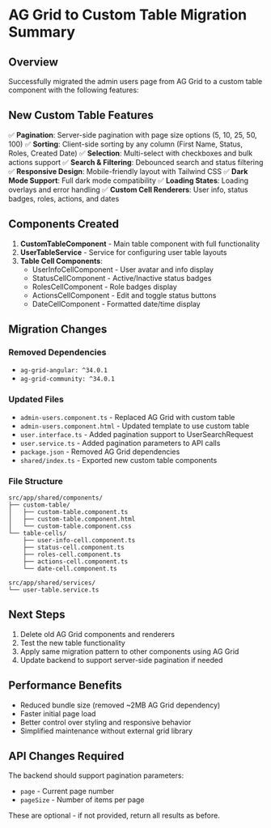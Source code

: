 # AG Grid to Custom Table Migration Summary

## Overview
Successfully migrated the admin users page from AG Grid to a custom table component with the following features:

## New Custom Table Features
✅ **Pagination**: Server-side pagination with page size options (5, 10, 25, 50, 100)
✅ **Sorting**: Client-side sorting by any column (First Name, Status, Roles, Created Date)
✅ **Selection**: Multi-select with checkboxes and bulk actions support
✅ **Search & Filtering**: Debounced search and status filtering
✅ **Responsive Design**: Mobile-friendly layout with Tailwind CSS
✅ **Dark Mode Support**: Full dark mode compatibility
✅ **Loading States**: Loading overlays and error handling
✅ **Custom Cell Renderers**: User info, status badges, roles, actions, and dates

## Components Created
1. **CustomTableComponent** - Main table component with full functionality
2. **UserTableService** - Service for configuring user table layouts
3. **Table Cell Components**:
   - UserInfoCellComponent - User avatar and info display
   - StatusCellComponent - Active/Inactive status badges
   - RolesCellComponent - Role badges display
   - ActionsCellComponent - Edit and toggle status buttons
   - DateCellComponent - Formatted date/time display

## Migration Changes
### Removed Dependencies
- `ag-grid-angular: ^34.0.1`
- `ag-grid-community: ^34.0.1`

### Updated Files
- `admin-users.component.ts` - Replaced AG Grid with custom table
- `admin-users.component.html` - Updated template to use custom table
- `user.interface.ts` - Added pagination support to UserSearchRequest
- `user.service.ts` - Added pagination parameters to API calls
- `package.json` - Removed AG Grid dependencies
- `shared/index.ts` - Exported new custom table components

### File Structure
```
src/app/shared/components/
├── custom-table/
│   ├── custom-table.component.ts
│   ├── custom-table.component.html
│   └── custom-table.component.css
└── table-cells/
    ├── user-info-cell.component.ts
    ├── status-cell.component.ts
    ├── roles-cell.component.ts
    ├── actions-cell.component.ts
    └── date-cell.component.ts

src/app/shared/services/
└── user-table.service.ts
```

## Next Steps
1. Delete old AG Grid components and renderers
2. Test the new table functionality
3. Apply same migration pattern to other components using AG Grid
4. Update backend to support server-side pagination if needed

## Performance Benefits
- Reduced bundle size (removed ~2MB AG Grid dependency)
- Faster initial page load
- Better control over styling and responsive behavior
- Simplified maintenance without external grid library

## API Changes Required
The backend should support pagination parameters:
- `page` - Current page number
- `pageSize` - Number of items per page

These are optional - if not provided, return all results as before.
